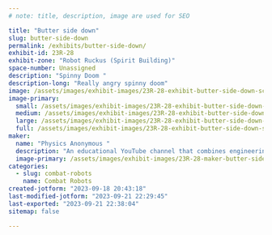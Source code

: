 ```yaml
---
# note: title, description, image are used for SEO

title: "Butter side down"
slug: butter-side-down
permalink: /exhibits/butter-side-down/
exhibit-id: 23R-28
exhibit-zone: "Robot Ruckus (Spirit Building)"
space-number: Unassigned
description: "Spinny Doom "
description-long: "Really angry spinny doom"
image: /assets/images/exhibit-images/23R-28-exhibit-butter-side-down-screenshot-20230918-204120-large.png
image-primary: 
  small: /assets/images/exhibit-images/23R-28-exhibit-butter-side-down-screenshot-20230918-204120-small.png
  medium: /assets/images/exhibit-images/23R-28-exhibit-butter-side-down-screenshot-20230918-204120-medium.png
  large: /assets/images/exhibit-images/23R-28-exhibit-butter-side-down-screenshot-20230918-204120-large.png
  full: /assets/images/exhibit-images/23R-28-exhibit-butter-side-down-screenshot-20230918-204120-full.png
maker: 
  name: "Physics Anonymous "
  description: "An educational YouTube channel that combines engineering, art, and silliness."
  image-primary: /assets/images/exhibit-images/23R-28-maker-butter-side-down-screenshot-20230918-203642-medium.png
categories: 
  - slug: combat-robots
    name: Combat Robots
created-jotform: "2023-09-18 20:43:18"
last-modified-jotform: "2023-09-21 22:29:45"
last-exported: "2023-09-21 22:38:04"
sitemap: false

---
```

